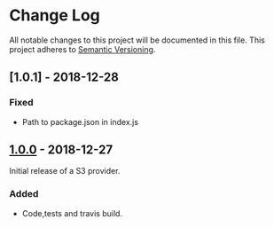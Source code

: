 # Change Log
All notable changes to this project will be documented in this file.
This project adheres to [Semantic Versioning](http://semver.org/).

## [1.0.1] - 2018-12-28
### Fixed
* Path to package.json in index.js

## [1.0.0] - 2018-12-27
Initial release of a S3 provider.

### Added
* Code,tests and travis build.

[1.0.0]: https://github.com/koopjs/koop-provider-s3.git/releases/tag/v1.0.0